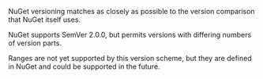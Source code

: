 NuGet versioning matches as closely as possible to the version comparison that NuGet itself uses.

NuGet supports SemVer 2.0.0, but permits versions with differing numbers of version parts.

Ranges are not yet supported by this version scheme, but they are defined in NuGet and could be supported in the future.

